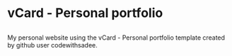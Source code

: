 # vCard - Personal portfolio

##
My personal website using the vCard - Personal portfolio template created by github user codewithsadee.